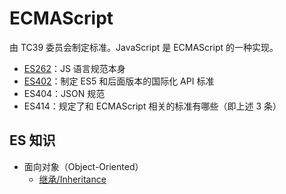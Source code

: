 # ECMAScript
由 TC39 委员会制定标准。JavaScript 是 ECMAScript 的一种实现。
+ [ES262](http://www.ecma-international.org/publications/standards/Ecma-262.htm)：JS 语言规范本身
+ [ES402](http://www.ecma-international.org/publications/standards/Ecma-402.htm)：制定 ES5 和后面版本的国际化 API 标准
+ ES404：JSON 规范
+ ES414：规定了和 ECMAScript 相关的标准有哪些（即上述 3 条）

## ES 知识
+ 面向对象（Object-Oriented）
  - [继承/Inheritance](inheritance.md)